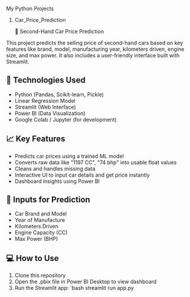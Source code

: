 My Python Projects

1. Car_Price_Prediction

   🚗 Second-Hand Car Price Prediction

This project predicts the selling price of second-hand cars based on key features like brand, model, manufacturing year, kilometers driven, engine size, and max power. It also includes a user-friendly interface built with Streamlit.

## 🔧 Technologies Used
- Python (Pandas, Scikit-learn, Pickle)
- Linear Regression Model
- Streamlit (Web Interface)
- Power BI (Data Visualization)
- Google Colab / Jupyter (for development)

## 📈 Key Features
- Predicts car prices using a trained ML model
- Converts raw data like "1197 CC", "74 bhp" into usable float values
- Cleans and handles missing data
- Interactive UI to input car details and get price instantly
- Dashboard insights using Power BI

## 🧪 Inputs for Prediction
- Car Brand and Model
- Year of Manufacture
- Kilometers Driven
- Engine Capacity (CC)
- Max Power (BHP)

## 💻 How to Use
1. Clone this repository
2. Open the .pbix file in Power BI Desktop to view dashboard
3. Run the Streamlit app:
   `bash
   streamlit run app.py
   

